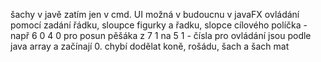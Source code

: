 šachy v javě 
zatím jen v cmd. UI možná v budoucnu v javaFX
ovládání pomocí zadání řádku, sloupce figurky a řadku, slopce cílového políčka - např 6 0 4 0 pro posun pěšáka z 7 1 na 5 1 - čísla pro ovládání jsou podle java array a začínají 0.
chybí dodělat koně, rošádu, šach a šach mat
